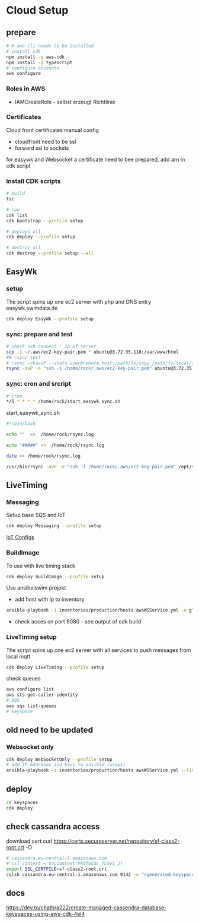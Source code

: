 # Cloud Setup

## prepare

``` bash
# # aws cli needs to be installed
# install cdk
npm install -g aws-cdk
npm install -g typescript
# configure accounts
aws configure
```

### Roles in AWS

* IAMCreateRole - selbst erzeugt Richtlinie

### Certificates

Cloud front certificates manual config  

* cloudfront need to be ssl
* forward ssl to sockets
  
for easywk and Websocket a certificate need to bee prepared, add arn in cdk script

### Install CDK scripts

```bash
# build
tsc

# run
cdk list
cdk bootstrap --profile setup

# deploys all
cdk deploy --profile setup

# destroy all
cdk destroy --profile setup --all
```

## EasyWk

### setup

The script spins up one ec2 server with php and DNS entry easywk.swimdata.de

```bash
cdk deploy EasyWk --profile setup
```

### sync: prepare and test

```bash
# check ssh connect - ip of server
scp -i ~/.aws/ec2-key-pair.pem * ubuntu@3.72.35.118:/var/www/html
## rsync test
# rsync -chavzP --stats user@remote.host:/path/to/copy /path/to/local/storage
rsync -avP -e "ssh -i /home/rock/.aws/ec2-key-pair.pem" ubuntu@3.72.35.118:/var/www/html /opt/shared/lenex/sad/live
```

### sync: cron and srcript

```bash
# cron
*/5 * * * * /home/rock/start_easywk_sync.sh
```

start_easywk_sync.sh

```bash
#!/bin/bash

echo ""  >>  /home/rock/rsync.log

echo "#####" >>  /home/rock/rsync.log

date >> /home/rock/rsync.log

/usr/bin/rsync -avP -e "ssh -i /home/rock/.aws/ec2-key-pair.pem" /opt/shared/lenex/sad/live/* ubuntu@3.72.35.118:/var/www/html >> /home/rock/rsync.log
```

## LiveTiming

### Messaging

Setup base SQS and IoT

```bash
cdk deploy Messaging --profile setup
```

[IoT Configs](aws/Readme.md)

### BuildImage

To use with live timing stack

```bash
cdk deploy BuildImage --profile setup
```

Use ansibelswim projekt

* add host with ip to inventory

```bash
ansible-playbook -i inventories/production/hosts awsWSService.yml -e global_clean_all=true --limit=wsaws
```

* check acces on port 8080 - see output of cdk build

### LiveTiming setup

The script spins up one ec2 server with all services to push messages from local mqtt

```bash
cdk deploy LiveTiming --profile setup
```

check queues

```bash
aws configure list
aws sts get-caller-identity
# SQS
aws sqs list-queues
# keyspace
```

## old need to be updated

### Websocket only

```bash
cdk deploy WebSocketOnly --profile setup
# add IP Addreses and keys to ansible (wsaws)
ansible-playbook -i inventories/production/hosts awsWSService.yml --limit=wsaws -e global_clean_all=true
```

## deploy

```bash
cd keyspaces
cdk deploy
```

## check cassandra access

download cert curl https://certs.secureserver.net/repository/sf-class2-root.crt -O

```bash
# cassandra.eu-central-1.amazonaws.com
# ssl_context = SSLContext(PROTOCOL_TLSv1_2)
export SSL_CERTFILE=sf-class2-root.crt
cqlsh cassandra.eu-central-1.amazonaws.com 9142 -u "<generated-keyspace-useranme>" -p "<generated-keyspace-password>" --ssl --ssl_context PROTOCOL_TLSv1_2
```

## docs

<https://dev.to/chathra222/create-managed-cassendra-database-keyspaces-using-aws-cdk-4el4>
